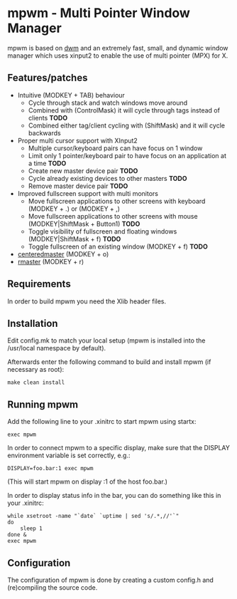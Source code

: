 # mpwm - Multi Pointer Window Manager

mpwm is based on [dwm](https://dwm.suckless.org/) and an
extremely fast, small, and dynamic window manager which uses xinput2
to enable the use of multi pointer (MPX) for X.  

## Features/patches

* Intuitive (MODKEY + TAB) behaviour
  * Cycle through stack and watch windows move around
  * Combined with (ControlMask) it will cycle through tags instead of clients **TODO**
  * Combined either tag/client cycling with (ShiftMask) and it will cycle backwards
* Proper multi cursor support with XInput2
  * Multiple cursor/keyboard pairs can have focus on 1 window
  * Limit only 1 pointer/keyboard pair to have focus on an application at a time **TODO**
  * Create new master device pair **TODO**
  * Cycle already existing devices to other masters **TODO**
  * Remove master device pair **TODO**
* Improved fullscreen support with multi monitors
  * Move fullscreen applications to other screens with keyboard (MODKEY + .) or (MODKEY + ,)
  * Move fullscreen applications to other screens with mouse (MODKEY|ShiftMask + Button1) **TODO**
  * Toggle visibility of fullscreen and floating windows (MODKEY|ShiftMask + f) **TODO**
  * Toggle fullscreen of an existing window (MODKEY + f) **TODO**
* [centeredmaster](https://dwm.suckless.org/patches/centeredmaster/) (MODKEY + o)
* [rmaster](https://dwm.suckless.org/patches/rmaster/) (MODKEY + r)

## Requirements

In order to build mpwm you need the Xlib header files.

## Installation

Edit config.mk to match your local setup (mpwm is installed into
the /usr/local namespace by default).

Afterwards enter the following command to build and install mpwm (if
necessary as root):

```text
make clean install
```

## Running mpwm

Add the following line to your .xinitrc to start mpwm using startx:

```text
exec mpwm
```

In order to connect mpwm to a specific display, make sure that
the DISPLAY environment variable is set correctly, e.g.:

```text
DISPLAY=foo.bar:1 exec mpwm
```

(This will start mpwm on display :1 of the host foo.bar.)

In order to display status info in the bar, you can do something
like this in your .xinitrc:

```text
while xsetroot -name "`date` `uptime | sed 's/.*,//'`"
do
    sleep 1
done &
exec mpwm
```

## Configuration

The configuration of mpwm is done by creating a custom config.h
and (re)compiling the source code.
